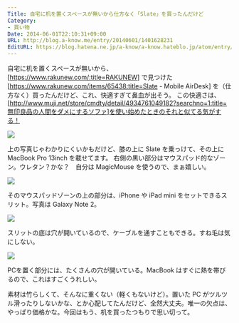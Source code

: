 ```yaml
---
Title: 自宅に机を置くスペースが無いから仕方なく「Slate」を買ったんだけど
Category:
- 買い物
Date: 2014-06-01T22:10:31+09:00
URL: http://blog.a-know.me/entry/20140601/1401628231
EditURL: https://blog.hatena.ne.jp/a-know/a-know.hateblo.jp/atom/entry/12921228815727979221
---
```



自宅に机を置くスペースが無いから、[https://www.rakunew.com/:title=RAKUNEW] で見つけた [https://www.rakunew.com/items/65438:title=Slate - Mobile AirDesk] を（仕方なく）買ったんだけど、これ、快適すぎて鼻血が出そう。
この快適さは、[http://www.muji.net/store/cmdty/detail/4934761049182?searchno=1:title=無印良品の人間をダメにするソファ]を使い始めたときのそれと似てる気がする！


<img src="//lh4.ggpht.com/HJ9erws8-vuLnM3c8D8eOTf_O6HY0WUQDG3OH0mVdIUJgt0DpfesZ2r1Av5OX2hcCjwcnWjDnxdSpUYNQfyRvvI=s800">


上の写真じゃわかりにくいかもだけど、膝の上に Slate を乗っけて、その上に MacBook Pro 13inch を載せてます。
右側の黒い部分はマウスパッド的なゾーン。ウレタン？かな？　自分は MagicMouse を使うので、まぁ嬉しい。


<img src="//lh3.ggpht.com/THyYINek7YBby3kGi-wUGV79KPGg-jtDezh38NFRd1x9cAW3oYKUPVdjUI-gcNmgSwtuPeV0vHONZG9njo9dPA=s800">


そのマウスパッドゾーンの上の部分は、iPhone や iPad mini をセットできるスリット。写真は Galaxy Note 2。


<img src="//lh3.ggpht.com/C7RJ8yNKIsUcyp9fCzpbpCxP1qQiPRx6FqGG_azP1NAHbYK5xyGqWoqo7SCzoKVqFAMQunOJXmrP1Ynj5xaHunw=s800">


スリットの底は穴が開いているので、ケーブルを通すこともできる。すね毛は気にしない。


<img src="//lh5.ggpht.com/joyi3ocYIcAs9Ju2BC0OCnVfsx2nFSP5ugwwojbe0hiMkg9Qb-aF1IcK05II6jeWfTjD2PvVK53E1YAsRvH5tFM1=s800">


PCを置く部分には、たくさんの穴が開いている。MacBook はすぐに熱を帯びるので、これはすごくうれしい。


素材は竹らしくて、そんなに重くない（軽くもないけど）。置いた PC がツルツル滑ったりしないかな、とか心配してたんだけど、全然大丈夫。唯一の欠点は、やっぱり価格かな。今回はもう、机を買ったつもりで思い切って。
